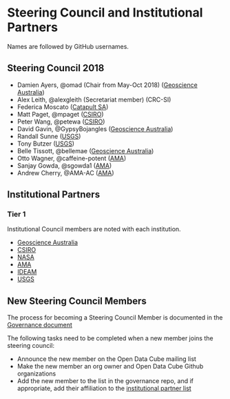 # Steering Council and Institutional Partners

Names are followed by GitHub usernames.

## Steering Council 2018

- Damien Ayers, @omad (Chair from May-Oct 2018) ([Geoscience Australia](http://www.ga.gov.au/))
- Alex Leith, @alexgleith (Secretariat member) (CRC-SI)
- Federica Moscato ([Catapult SA](https://sa.catapult.org.uk/))
- Matt Paget, @mpaget ([CSIRO](https://www.csiro.au/))
- Peter Wang, @petewa ([CSIRO](https://www.csiro.au/))
- David Gavin, @GypsyBojangles ([Geoscience Australia](http://www.ga.gov.au/))
- Randall Sunne ([USGS](https://www.usgs.gov/))
- Tony Butzer ([USGS](https://www.usgs.gov/))
- Belle Tissott, @bellemae ([Geoscience Australia](http://www.ga.gov.au/))
- Otto Wagner, @caffeine-potent ([AMA](http://www.ama-inc.com/))
- Sanjay Gowda, @sgowda1 ([AMA](http://www.ama-inc.com/))
- Andrew Cherry, @AMA-AC ([AMA](http://www.ama-inc.com/))

## Institutional Partners

### Tier 1

Institutional Council members are noted with each institution.

- [Geoscience Australia](http://www.ga.gov.au/)
- [CSIRO](https://www.csiro.au/)
- [NASA](https://www.nasa.gov/)
- [AMA](http://www.ama-inc.com/)
- [IDEAM](http://www.ideam.gov.co/)
- [USGS](https://www.usgs.gov/)

## New Steering Council Members
The process for becoming a Steering Council Member is documented in the [Governance document](governance.md#council-membership)

The following tasks need to be completed when a new member joins the steering council:
- Announce the new member on the Open Data Cube mailing list
- Make the new member an org owner and Open Data Cube Github organizations
- Add the new member to the list in the governance repo, and if appropriate, add their affiliation to the [institutional partner list](people.md)
